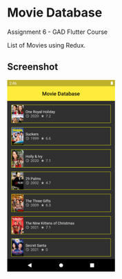 # Movie Database

Assignment 6 - GAD Flutter Course

List of Movies using Redux.

## Screenshot

<div style="display: flex; flex-direction: column">
<img src="https://github.com/andreideaconu/GAD-flutter-assignments/blob/master/assignment_6/gad_redux/flutter_01.png" width="250">
</div>
